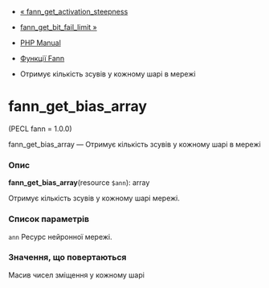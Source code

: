 - [« fann_get_activation_steepness](function.fann-get-activation-steepness.md)
- [fann_get_bit_fail_limit »](function.fann-get-bit-fail-limit.md)

- [PHP Manual](index.md)
- [Функції Fann](ref.fann.md)
- Отримує кількість зсувів у кожному шарі в мережі

# fann_get_bias_array

(PECL fann = 1.0.0)

fann_get_bias_array — Отримує кількість зсувів у кожному шарі в мережі

### Опис

**fann_get_bias_array**(resource `$ann`): array

Отримує кількість зсувів у кожному шарі мережі.

### Список параметрів

`ann`
Ресурс нейронної мережі.

### Значення, що повертаються

Масив чисел зміщення у кожному шарі
